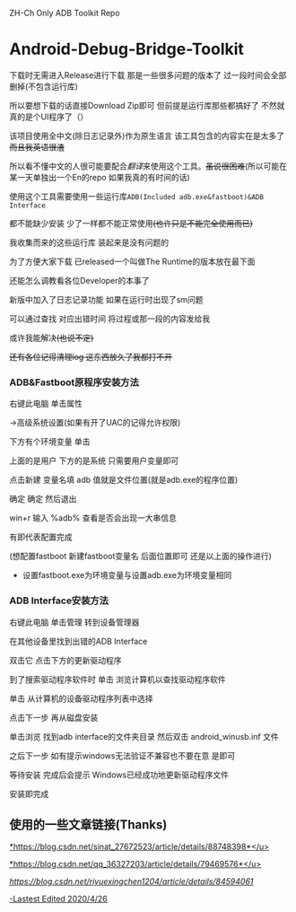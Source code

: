 ZH-Ch Only ADB Toolkit Repo

# Android-Debug-Bridge-Toolkit

下载时无需进入Release进行下载 那是一些很多问题的版本了 过一段时间会全部删掉(不包含运行库)

所以要想下载的话直接Download Zip即可 但前提是运行库那些都搞好了 不然就真的是个UI程序了（）

该项目使用全中文(除日志记录外)作为原生语言  该工具包含的内容实在是太多了 ~~而且我英语很渣~~

所以看不懂中文的人很可能要配合*翻译*来使用这个工具。~~虽说很困难~~(所以可能在某一天单独出一个En的repo 如果我真的有时间的话)

使用这个工具需要使用一些运行库`ADB(Included adb.exe&fastboot)&ADB Interface`

都不能缺少安装 少了一样都不能正常使用~~(也许只是不能完全使用而已)~~

我收集而来的这些运行库 装起来是没有问题的

为了方便大家下载 已released一个叫做The Runtime的版本放在最下面

还能怎么调教看各位Developer的本事了

新版中加入了日志记录功能 如果在运行时出现了sm问题

可以通过查找 对应出错时间 将过程或那一段的内容发给我

或许我能解决~~(也说不定)~~

~~还有各位记得清理log 这东西放久了我都打不开~~



### ADB&Fastboot原程序安装方法

右键此电脑 单击属性 

→高级系统设置(如果有开了UAC的记得允许权限)

下方有个环境变量 单击

上面的是用户 下方的是系统 只需要用户变量即可

点击新建 变量名填 adb 值就是文件位置(就是adb.exe的程序位置)

确定 确定 然后退出

win+r 输入 %adb% 查看是否会出现一大串信息

有即代表配置完成

(想配置fastboot 新建fastboot变量名 后面位置即可 还是以上面的操作进行)

* 设置fastboot.exe为环境变量与设置adb.exe为环境变量相同

  

### ADB Interface安装方法

右键此电脑 单击管理 转到设备管理器

在其他设备里找到出错的ADB Interface

双击它 点击下方的更新驱动程序

到了搜索驱动程序软件时 单击 浏览计算机以查找驱动程序软件

单击 从计算机的设备驱动程序列表中选择

点击下一步 再从磁盘安装

单击浏览 找到adb interface的文件夹目录 然后双击 android_winusb.inf 文件

之后下一步 如有提示windows无法验证不兼容也不要在意 是即可

等待安装 完成后会提示 Windows已经成功地更新驱动程序文件

安装即完成



## 使用的一些文章链接(Thanks)

<u>*https://blog.csdn.net/sinat_27672523/article/details/88748398*</u>

<u>*https://blog.csdn.net/qq_36327203/article/details/79469576*</u>

<u>*https://blog.csdn.net/riyuexingchen1204/article/details/84594061</u>*

-Lastest Edited 2020/4/26
